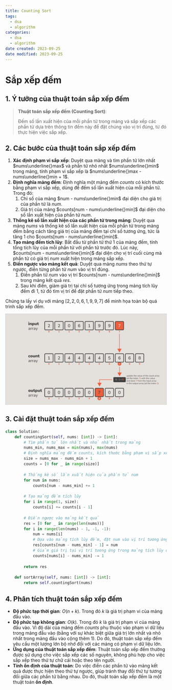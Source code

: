 ```yaml
---
title: Counting Sort
tags:
  - dsa
  - algorithm
categories:
  - dsa
  - algorithm
date created: 2023-09-25
date modified: 2023-09-25
---
```


# Sắp xếp đếm

## 1. Ý tưởng của thuật toán sắp xếp đếm

> **Thuật toán sắp xếp đếm (Counting Sort)**:
>
> Đếm số lần xuất hiện của mỗi phần tử trong mảng và sắp xếp các phần tử dựa trên thông tin đếm này để đặt chúng vào vị trí đúng, từ đó thực hiện việc sắp xếp.

## 2. Các bước của thuật toán sắp xếp đếm

1. **Xác định phạm vi sắp xếp**: Duyệt qua mảng và tìm phần tử lớn nhất $nums\underline{}max$ và phần tử nhỏ nhất $nums\underline{}min$ trong mảng, tính phạm vi sắp xếp là $nums\underline{}max - nums\underline{}min + 1$.
2. **Định nghĩa mảng đếm**: Định nghĩa một mảng đếm $counts$ có kích thước bằng phạm vi sắp xếp, dùng để đếm số lần xuất hiện của mỗi phần tử. Trong đó:
   1. Chỉ số của mảng $num - nums\underline{}min$ đại diện cho giá trị của phần tử là $num$.
   2. Giá trị của mảng $counts[num - nums\underline{}min]$ đại diện cho số lần xuất hiện của phần tử $num$.
3. **Thống kê số lần xuất hiện của các phần tử trong mảng**: Duyệt qua mảng $nums$ và thống kê số lần xuất hiện của mỗi phần tử trong mảng đếm bằng cách tăng giá trị của mảng đếm tại chỉ số tương ứng, tức là tăng $1$ cho $counts[num - nums\underline{}min]$.
4. **Tạo mảng đếm tích lũy**: Bắt đầu từ phần tử thứ $1$ của mảng đếm, tính tổng tích lũy của mỗi phần tử với phần tử trước đó. Lúc này, $counts[num - nums\underline{}min]$ đại diện cho vị trí cuối cùng mà phần tử có giá trị $num$ xuất hiện trong mảng sắp xếp.
5. **Điền ngược vào mảng kết quả**: Duyệt qua mảng $nums$ theo thứ tự ngược, điền từng phần tử $num$ vào vị trí đúng.
   1. Điền phần tử $num$ vào vị trí $counts[num - nums\underline{}min]$ trong mảng kết quả $res$.
   2. Sau khi điền, giảm giá trị tại chỉ số tương ứng trong mảng tích lũy đếm đi $1$, từ đó tìm vị trí để đặt phần tử $num$ tiếp theo.

Chúng ta lấy ví dụ với mảng $[2, 2, 0, 6, 1, 9, 9, 7]$ để minh họa toàn bộ quá trình sắp xếp đếm.

![image.png](https://raw.githubusercontent.com/vanhung4499/images/master/snap/20230925163546.png)

## 3. Cài đặt thuật toán sắp xếp đếm

```python
class Solution:
    def countingSort(self, nums: [int]) -> [int]:
        # Tìm phần tử lớn nhất và nhỏ nhất trong mảng
        nums_min, nums_max = min(nums), max(nums)
        # Định nghĩa mảng đếm counts, kích thước bằng phạm vi sắp xếp
        size = nums_max - nums_min + 1
        counts = [0 for _ in range(size)]

        # Thống kê số lần xuất hiện của phần tử num
        for num in nums:
            counts[num - nums_min] += 1

        # Tạo mảng đếm tích lũy
        for i in range(1, size):
            counts[i] += counts[i - 1]

        # Điền ngược vào mảng kết quả
        res = [0 for _ in range(len(nums))]
        for i in range(len(nums) - 1, -1, -1):
            num = nums[i]
            # Dựa vào mảng tích lũy đếm, đặt num vào vị trí tương ứng trong mảng
            res[counts[num - nums_min] - 1] = num
            # Giảm giá trị tại vị trí tương ứng trong mảng tích lũy đếm đi 1, để tìm vị trí đặt phần tử num tiếp theo
            counts[nums[i] - nums_min] -= 1

        return res

    def sortArray(self, nums: [int]) -> [int]:
        return self.countingSort(nums)
```

## 4. Phân tích thuật toán sắp xếp đếm

- **Độ phức tạp thời gian**: $O(n + k)$. Trong đó $k$ là giá trị phạm vi của mảng đầu vào.
- **Độ phức tạp không gian**: $O(k)$. Trong đó $k$ là giá trị phạm vi của mảng đầu vào. Vì độ dài của mảng đếm $counts$ phụ thuộc vào phạm vi dữ liệu trong mảng đầu vào (bằng với sự khác biệt giữa giá trị lớn nhất và nhỏ nhất trong mảng đầu vào cộng thêm $1$). Do đó, thuật toán sắp xếp đếm yêu cầu một lượng lớn bộ nhớ đối với các mảng có phạm vi dữ liệu lớn.
- **Ứng dụng của thuật toán sắp xếp đếm**: Thuật toán sắp xếp đếm thường được sử dụng cho việc sắp xếp các số nguyên, không phù hợp cho việc sắp xếp theo thứ tự chữ cái hoặc theo tên người.
- **Tính ổn định của thuật toán**: Do việc điền các phần tử vào mảng kết quả được thực hiện theo thứ tự ngược, giúp tránh thay đổi thứ tự tương đối giữa các phần tử bằng nhau. Do đó, thuật toán sắp xếp đếm là một thuật toán **ổn định**.
